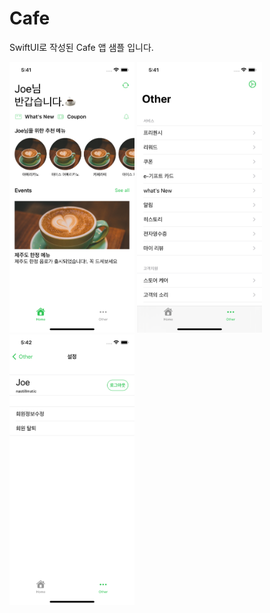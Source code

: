 # Cafe

SwiftUI로 작성된 Cafe 앱 샘플 입니다. 

<p>
<img src="screenshot_01.png" width="200">
<img src="screenshot_02.png" width="200">
<img src="screenshot_03.png" width="200">
</p>  
